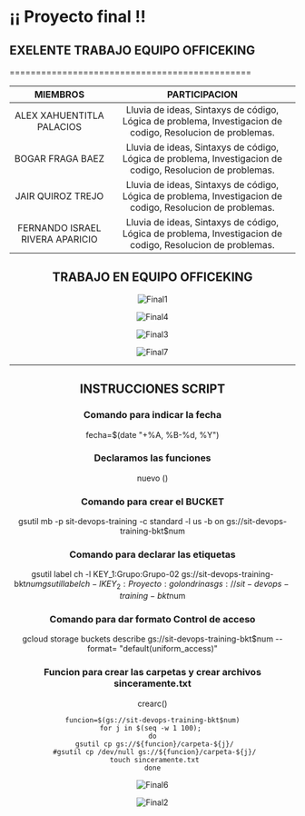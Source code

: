 # ¡¡ Proyecto final !!
## EXELENTE TRABAJO EQUIPO OFFICEKING ##
==============================================

<div align="center">

|  MIEMBROS                  | PARTICIPACION|
| :-----------------------------: | :-----: |
| ALEX XAHUENTITLA PALACIOS       | Lluvia de ideas, Sintaxys de código, Lógica de problema, Investigacion de codigo, Resolucion de problemas.       |
| BOGAR FRAGA BAEZ   	            | Lluvia de ideas, Sintaxys de código, Lógica de problema, Investigacion de codigo, Resolucion de problemas.        |
| JAIR QUIROZ TREJO               | Lluvia de ideas, Sintaxys de código, Lógica de problema, Investigacion de codigo, Resolucion de problemas.        |
| FERNANDO ISRAEL RIVERA APARICIO | Lluvia de ideas, Sintaxys de código, Lógica de problema, Investigacion de codigo, Resolucion de problemas.        |

## TRABAJO EN EQUIPO OFFICEKING ##

![Final1](https://github.com/fir1veraa/proyecto-final-grupo-02/assets/134978021/7b12b03b-1077-41ab-81e4-d11d37441ed2)

![Final4](https://github.com/fir1veraa/proyecto-final-grupo-02/assets/134978021/5c6ddaf3-244a-4a9e-80fb-c9ec204e21a7)

![Final3](https://github.com/fir1veraa/proyecto-final-grupo-02/assets/134978021/774114db-7359-43ed-a059-6d408a157afc)

![Final7](https://github.com/fir1veraa/proyecto-final-grupo-02/assets/134978021/86c8d1ec-4108-4823-b4af-b6dda11636cb)
_________________________________________________

## INSTRUCCIONES SCRIPT ##

### Comando para indicar la fecha ###

fecha=$(date "+%A, %B-%d, %Y")


### Declaramos las funciones ###
nuevo ()

### Comando para crear el BUCKET ###

gsutil mb -p sit-devops-training -c standard -l us -b on gs://sit-devops-training-bkt$num

### Comando para declarar las etiquetas ###

gsutil label ch -l KEY_1:Grupo:Grupo-02 gs://sit-devops-training-bkt$num
gsutil label ch -l KEY_2:Proyecto:golondrinas gs://sit-devops-training-bkt$num

### Comando para dar formato Control de acceso ###

gcloud storage buckets describe gs://sit-devops-training-bkt$num --format= "default(uniform_access)"

### Funcion para crear las carpetas y crear archivos sinceramente.txt ###

crearc()

    funcion=$(gs://sit-devops-training-bkt$num)
    for j in $(seq -w 1 100); 
    do
     gsutil cp gs://${funcion}/carpeta-${j}/
     #gsutil cp /dev/null gs://${funcion}/carpeta-${j}/
     touch sinceramente.txt
    done

![Final6](https://github.com/fir1veraa/proyecto-final-grupo-02/assets/134978021/ec438438-e674-4d8e-98da-da9910b7a58e)

![Final2](https://github.com/fir1veraa/proyecto-final-grupo-02/assets/134978021/24a7ab84-4e31-42c3-8d21-aaec57411077)
